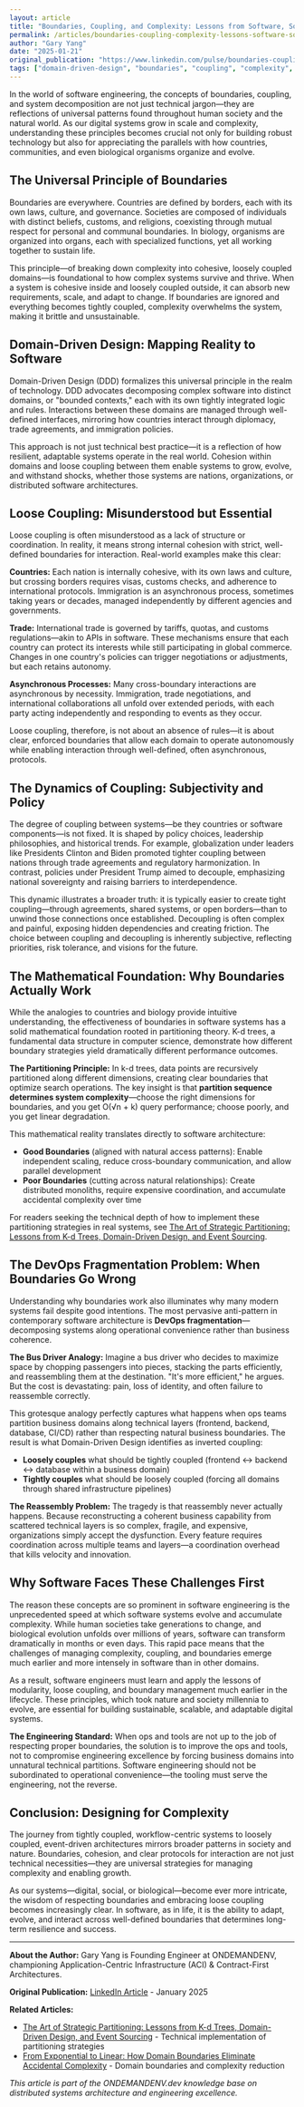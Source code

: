 ```yaml
---
layout: article
title: "Boundaries, Coupling, and Complexity: Lessons from Software, Society, and Nature"
permalink: /articles/boundaries-coupling-complexity-lessons-software-society-nature/
author: "Gary Yang"
date: "2025-01-21"
original_publication: "https://www.linkedin.com/pulse/boundaries-coupling-complexity-lessons-from-software-society-yang-gy7we/"
tags: ["domain-driven-design", "boundaries", "coupling", "complexity", "software-architecture"]
---
```


In the world of software engineering, the concepts of boundaries, coupling, and system decomposition are not just technical jargon—they are reflections of universal patterns found throughout human society and the natural world. As our digital systems grow in scale and complexity, understanding these principles becomes crucial not only for building robust technology but also for appreciating the parallels with how countries, communities, and even biological organisms organize and evolve.

## The Universal Principle of Boundaries

Boundaries are everywhere. Countries are defined by borders, each with its own laws, culture, and governance. Societies are composed of individuals with distinct beliefs, customs, and religions, coexisting through mutual respect for personal and communal boundaries. In biology, organisms are organized into organs, each with specialized functions, yet all working together to sustain life.

This principle—of breaking down complexity into cohesive, loosely coupled domains—is foundational to how complex systems survive and thrive. When a system is cohesive inside and loosely coupled outside, it can absorb new requirements, scale, and adapt to change. If boundaries are ignored and everything becomes tightly coupled, complexity overwhelms the system, making it brittle and unsustainable.

## Domain-Driven Design: Mapping Reality to Software

Domain-Driven Design (DDD) formalizes this universal principle in the realm of technology. DDD advocates decomposing complex software into distinct domains, or "bounded contexts," each with its own tightly integrated logic and rules. Interactions between these domains are managed through well-defined interfaces, mirroring how countries interact through diplomacy, trade agreements, and immigration policies.

This approach is not just technical best practice—it is a reflection of how resilient, adaptable systems operate in the real world. Cohesion within domains and loose coupling between them enable systems to grow, evolve, and withstand shocks, whether those systems are nations, organizations, or distributed software architectures.

## Loose Coupling: Misunderstood but Essential

Loose coupling is often misunderstood as a lack of structure or coordination. In reality, it means strong internal cohesion with strict, well-defined boundaries for interaction. Real-world examples make this clear:

**Countries:** Each nation is internally cohesive, with its own laws and culture, but crossing borders requires visas, customs checks, and adherence to international protocols. Immigration is an asynchronous process, sometimes taking years or decades, managed independently by different agencies and governments.

**Trade:** International trade is governed by tariffs, quotas, and customs regulations—akin to APIs in software. These mechanisms ensure that each country can protect its interests while still participating in global commerce. Changes in one country's policies can trigger negotiations or adjustments, but each retains autonomy.

**Asynchronous Processes:** Many cross-boundary interactions are asynchronous by necessity. Immigration, trade negotiations, and international collaborations all unfold over extended periods, with each party acting independently and responding to events as they occur.

Loose coupling, therefore, is not about an absence of rules—it is about clear, enforced boundaries that allow each domain to operate autonomously while enabling interaction through well-defined, often asynchronous, protocols.

## The Dynamics of Coupling: Subjectivity and Policy

The degree of coupling between systems—be they countries or software components—is not fixed. It is shaped by policy choices, leadership philosophies, and historical trends. For example, globalization under leaders like Presidents Clinton and Biden promoted tighter coupling between nations through trade agreements and regulatory harmonization. In contrast, policies under President Trump aimed to decouple, emphasizing national sovereignty and raising barriers to interdependence.

This dynamic illustrates a broader truth: it is typically easier to create tight coupling—through agreements, shared systems, or open borders—than to unwind those connections once established. Decoupling is often complex and painful, exposing hidden dependencies and creating friction. The choice between coupling and decoupling is inherently subjective, reflecting priorities, risk tolerance, and visions for the future.

## The Mathematical Foundation: Why Boundaries Actually Work

While the analogies to countries and biology provide intuitive understanding, the effectiveness of boundaries in software systems has a solid mathematical foundation rooted in partitioning theory. K-d trees, a fundamental data structure in computer science, demonstrate how different boundary strategies yield dramatically different performance outcomes.

**The Partitioning Principle:**
In k-d trees, data points are recursively partitioned along different dimensions, creating clear boundaries that optimize search operations. The key insight is that **partition sequence determines system complexity**—choose the right dimensions for boundaries, and you get O(√n + k) query performance; choose poorly, and you get linear degradation.

This mathematical reality translates directly to software architecture:
- **Good Boundaries** (aligned with natural access patterns): Enable independent scaling, reduce cross-boundary communication, and allow parallel development
- **Poor Boundaries** (cutting across natural relationships): Create distributed monoliths, require expensive coordination, and accumulate accidental complexity over time

For readers seeking the technical depth of how to implement these partitioning strategies in real systems, see [The Art of Strategic Partitioning: Lessons from K-d Trees, Domain-Driven Design, and Event Sourcing](/articles/strategic-partitioning-k-d-trees-ddd-event-sourcing/).

## The DevOps Fragmentation Problem: When Boundaries Go Wrong

Understanding why boundaries work also illuminates why many modern systems fail despite good intentions. The most pervasive anti-pattern in contemporary software architecture is **DevOps fragmentation**—decomposing systems along operational convenience rather than business coherence.

**The Bus Driver Analogy:**
Imagine a bus driver who decides to maximize space by chopping passengers into pieces, stacking the parts efficiently, and reassembling them at the destination. "It's more efficient," he argues. But the cost is devastating: pain, loss of identity, and often failure to reassemble correctly.

This grotesque analogy perfectly captures what happens when ops teams partition business domains along technical layers (frontend, backend, database, CI/CD) rather than respecting natural business boundaries. The result is what Domain-Driven Design identifies as inverted coupling:

- **Loosely couples** what should be tightly coupled (frontend ↔ backend ↔ database within a business domain)
- **Tightly couples** what should be loosely coupled (forcing all domains through shared infrastructure pipelines)

**The Reassembly Problem:**
The tragedy is that reassembly never actually happens. Because reconstructing a coherent business capability from scattered technical layers is so complex, fragile, and expensive, organizations simply accept the dysfunction. Every feature requires coordination across multiple teams and layers—a coordination overhead that kills velocity and innovation.

## Why Software Faces These Challenges First

The reason these concepts are so prominent in software engineering is the unprecedented speed at which software systems evolve and accumulate complexity. While human societies take generations to change, and biological evolution unfolds over millions of years, software can transform dramatically in months or even days. This rapid pace means that the challenges of managing complexity, coupling, and boundaries emerge much earlier and more intensely in software than in other domains.

As a result, software engineers must learn and apply the lessons of modularity, loose coupling, and boundary management much earlier in the lifecycle. These principles, which took nature and society millennia to evolve, are essential for building sustainable, scalable, and adaptable digital systems.

**The Engineering Standard:**
When ops and tools are not up to the job of respecting proper boundaries, the solution is to improve the ops and tools, not to compromise engineering excellence by forcing business domains into unnatural technical partitions. Software engineering should not be subordinated to operational convenience—the tooling must serve the engineering, not the reverse.

## Conclusion: Designing for Complexity

The journey from tightly coupled, workflow-centric systems to loosely coupled, event-driven architectures mirrors broader patterns in society and nature. Boundaries, cohesion, and clear protocols for interaction are not just technical necessities—they are universal strategies for managing complexity and enabling growth.

As our systems—digital, social, or biological—become ever more intricate, the wisdom of respecting boundaries and embracing loose coupling becomes increasingly clear. In software, as in life, it is the ability to adapt, evolve, and interact across well-defined boundaries that determines long-term resilience and success.

---

**About the Author:** Gary Yang is Founding Engineer at ONDEMANDENV, championing Application-Centric Infrastructure (ACI) & Contract-First Architectures.

**Original Publication:** [LinkedIn Article](https://www.linkedin.com/pulse/boundaries-coupling-complexity-lessons-from-software-society-yang-gy7we/) - January 2025

**Related Articles:** 
- [The Art of Strategic Partitioning: Lessons from K-d Trees, Domain-Driven Design, and Event Sourcing](/articles/strategic-partitioning-k-d-trees-ddd-event-sourcing/) - Technical implementation of partitioning strategies
- [From Exponential to Linear: How Domain Boundaries Eliminate Accidental Complexity](/articles/eliminating-accidental-complexity/) - Domain boundaries and complexity reduction

*This article is part of the ONDEMANDENV.dev knowledge base on distributed systems architecture and engineering excellence.* 